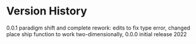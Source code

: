 # Version History

0.0.1 paradigm shift and complete rework: edits to fix type error, changed place ship function to work two-dimensionally,
0.0.0 initial release 2022